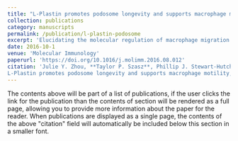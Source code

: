 ```yaml
---
title: "L-Plastin promotes podosome longevity and supports macrophage motility"
collection: publications
category: manuscripts
permalink: /publication/l-plastin-podosome
excerpt: 'Elucidating the molecular regulation of macrophage migration is essential for understanding the pathophysiology of multiple human diseases, including host responses to infection and autoimmune disorders. Macrophage migration is supported by dynamic rearrangements of the actin cytoskeleton, with formation of actin-based structures such as podosomes and lamellipodia. Here we provide novel insights into the function of the actin-bundling protein l-plastin (LPL) in primary macrophages. We found that podosome stability is disrupted in primary resident peritoneal macrophages from LPL−/− mice. Live-cell imaging of F-actin using resident peritoneal macrophages from LifeACT-RFP+ mice demonstrated that loss of LPL led to decreased longevity of podosomes, without reducing the number of podosomes initiated. Additionally, macrophages from LPL−/− mice failed to elongate in response to chemotactic stimulation. These deficiencies in podosome stabilization and in macrophage elongation correlated with impaired macrophage transmigration in culture and decreased monocyte migration into murine peritoneum. Thus, we have identified a role for LPL in stabilizing long-lived podosomes and in enabling macrophage motility.'
date: 2016-10-1
venue: 'Molecular Immunology'
paperurl: 'https://doi.org/10.1016/j.molimm.2016.08.012'
citation: 'Julie Y. Zhou, **Taylor P. Szasz**, Phillip J. Stewart-Hutchinson, Janardan Sivapalan, Elizabeth M. Todd, Lauren E. Deady, John A. Cooper, Michael D. Onken, S. Celeste Morley,
L-Plastin promotes podosome longevity and supports macrophage motility, Molecular Immunology, Volume 78, 2016, Pages 79-88, ISSN 0161-5890, https://doi.org/10.1016/j.molimm.2016.08.012.'
---
```


The contents above will be part of a list of publications, if the user clicks the link for the publication than the contents of section will be rendered as a full page, allowing you to provide more information about the paper for the reader. When publications are displayed as a single page, the contents of the above "citation" field will automatically be included below this section in a smaller font.
